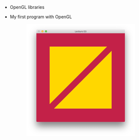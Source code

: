 * OpenGL libraries

* My first program with OpenGL

<p align="center">
  <img src="ScreenShot.png" width="350"/>
</p>
